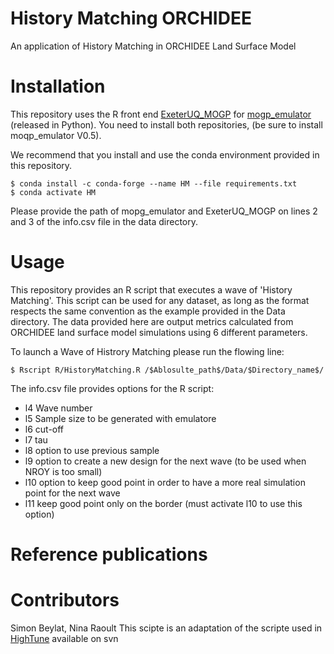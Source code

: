 History Matching ORCHIDEE
=========================
An application of History Matching in ORCHIDEE Land Surface Model

Installation
============

This repository uses the R front end [ExeterUQ_MOGP](https://github.com/BayesExeter/ExeterUQ_MOGP) for [mogp_emulator](https://github.com/alan-turing-institute/mogp_emulator) (released in Python).  You need to install both repositories, (be sure to install moqp_emulator V0.5).

We recommend that you install and use the conda environment provided in this repository. 

    $ conda install -c conda-forge --name HM --file requirements.txt 
    $ conda activate HM

Please provide the path of mopg_emulator and ExeterUQ_MOGP on lines 2 and 3 of the info.csv file in the data directory.  
    
Usage
=====

This repository provides an R script that executes a wave of 'History Matching'. This script can be used for any dataset, as long as the format respects the same convention as the example provided in the Data directory. The data provided here are output metrics calculated from ORCHIDEE land surface model simulations using 6 different parameters. 

To launch a Wave of Histrory Matching please run the flowing line: 

    $ Rscript R/HistoryMatching.R /$Ablosulte_path$/Data/$Directory_name$/ 

The info.csv file provides options for the R script: 
+ l4 Wave number 
+ l5 Sample size to be generated with emulatore 
+ l6 cut-off
+ l7 tau
+ l8 option to use previous sample
+ l9 option to create a new design for the next wave (to be used when NROY is too small) 
+ l10 option to keep good point in order to have a more real simulation point for the next wave
+ l11 keep good point only on the border (must activate l10 to use this option) 

Reference publications
======================

Contributors
============
Simon Beylat, Nina Raoult 
This scipte is an adaptation of the scripte used in [HighTune](https://svn.lmd.jussieu.fr/HighTune/) available on svn
